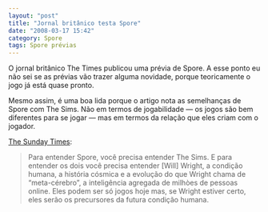 ```yaml
---
layout: "post"
title: "Jornal britânico testa Spore"
date: "2008-03-17 15:42"
category: Spore
tags: Spore prévias
---
```


O jornal britânico The Times publicou uma prévia de Spore. A esse ponto eu não sei se as prévias vão trazer alguma novidade, porque teoricamente o jogo já está quase pronto.

Mesmo assim, é uma boa lida porque o artigo nota as semelhanças de Spore com The Sims. Não em termos de jogabilidade — os jogos são bem diferentes para se jogar — mas em termos da relação que eles criam com o jogador.

[The Sunday Times](http://technology.timesonline.co.uk/tol/news/tech_and_web/gadgets_and_gaming/article3541864.ece):

> Para entender Spore, você precisa entender The Sims. E para entender os dois você precisa entender [Will] Wright, a condição humana, a história cósmica e a evolução do que Wright chama de “meta-cérebro”, a inteligência agregada de milhòes de pessoas online. Eles podem ser só jogos hoje mas, se Wright estiver certo, eles serão os precursores da futura condição humana.
